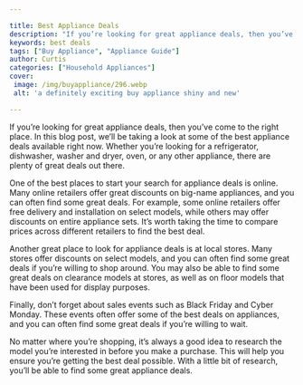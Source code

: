```yaml
---

title: Best Appliance Deals
description: "If you’re looking for great appliance deals, then you’ve come to the right place. In this blog post, we’ll be taking a look at som...learn more about it now"
keywords: best deals
tags: ["Buy Appliance", "Appliance Guide"]
author: Curtis
categories: ["Household Appliances"]
cover: 
 image: /img/buyappliance/296.webp
 alt: 'a definitely exciting buy appliance shiny and new'

---
```


If you’re looking for great appliance deals, then you’ve come to the right place. In this blog post, we’ll be taking a look at some of the best appliance deals available right now. Whether you’re looking for a refrigerator, dishwasher, washer and dryer, oven, or any other appliance, there are plenty of great deals out there.

One of the best places to start your search for appliance deals is online. Many online retailers offer great discounts on big-name appliances, and you can often find some great deals. For example, some online retailers offer free delivery and installation on select models, while others may offer discounts on entire appliance sets. It’s worth taking the time to compare prices across different retailers to find the best deal.

Another great place to look for appliance deals is at local stores. Many stores offer discounts on select models, and you can often find some great deals if you’re willing to shop around. You may also be able to find some great deals on clearance models at stores, as well as on floor models that have been used for display purposes.

Finally, don’t forget about sales events such as Black Friday and Cyber Monday. These events often offer some of the best deals on appliances, and you can often find some great deals if you’re willing to wait.

No matter where you’re shopping, it’s always a good idea to research the model you’re interested in before you make a purchase. This will help you ensure you’re getting the best deal possible. With a little bit of research, you’ll be able to find some great appliance deals.
